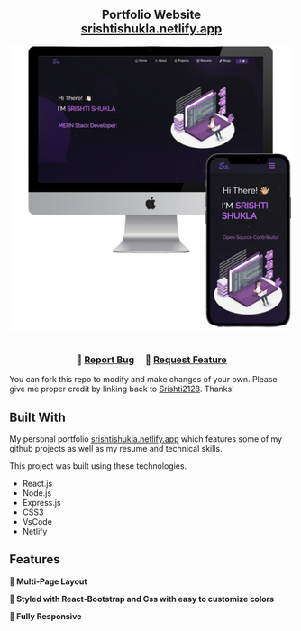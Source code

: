 <h2 align="center">
  Portfolio Website<br/>
  <a href="https://srishtishukla.netlify.app/" target="_blank">srishtishukla.netlify.app</a>
</h2>
<div align="center">
  <img alt="Demo" src="./Images/readme-img1.png" />
</div>

<br/>

<center>

</center>

<h3 align="center">
    🔹
    <a href="https://github.com/Srishti2128/Portfolio/issues">Report Bug</a> &nbsp; &nbsp;
    🔹
    <a href="https://github.com/Srishti2128/Portfolio/issues">Request Feature</a>
</h3>


You can fork this repo to modify and make changes of your own. Please give me proper credit by linking back to [Srishti2128](https://github.com/Srishti2128/Portfolio/). Thanks!

## Built With

My personal portfolio <a href="https://srishtishukla.netlify.app/" target="_blank">srishtishukla.netlify.app</a> which features some of my github projects as well as my resume and technical skills.<br/>

This project was built using these technologies.

- React.js
- Node.js
- Express.js
- CSS3
- VsCode
- Netlify

## Features

**📖 Multi-Page Layout**

**🎨 Styled with React-Bootstrap and Css with easy to customize colors**

**📱 Fully Responsive**
